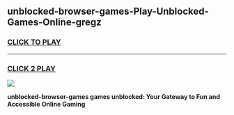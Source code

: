 
## unblocked-browser-games-Play-Unblocked-Games-Online-gregz
<h3>
<a href="https://premium76.site?title=unblocked-browser-games&ref=24A">CLICK TO PLAY</a></h3>
<hr>

<h3>
<a href="https://premium76.site?title=unblocked-browser-games&ref=24A">CLICK 2 PLAY</a>
  
</h3>

<a href="https://premium76.site?title=unblocked-browser-games&ref=24A"><img src="https://clearcache.store/games.png"></a>


**unblocked-browser-games games unblocked: Your Gateway to Fun and Accessible Online Gaming**
